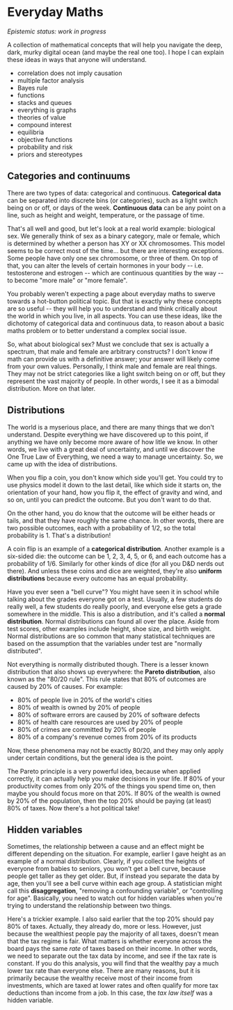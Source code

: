# Everyday Maths

_Epistemic status: work in progress_

A collection of mathematical concepts that will help you navigate the deep, dark, murky digital ocean (and maybe the real one too). I hope I can explain these ideas in ways that anyone will understand.

- correlation does not imply causation
- multiple factor analysis
- Bayes rule
- functions
- stacks and queues
- everything is graphs
- theories of value
- compound interest
- equilibria
- objective functions
- probability and risk
- priors and stereotypes

## Categories and continuums

There are two types of data: categorical and continuous. **Categorical data** can be separated into discrete bins (or categories), such as a light switch being on or off, or days of the week. **Continuous data** can be any point on a line, such as height and weight, temperature, or the passage of time.

That's all well and good, but let's look at a real world example: biological sex. We generally think of sex as a binary category, male or female, which is determined by whether a person has XY or XX chromosomes. This model seems to be correct most of the time... but there are interesting exceptions. Some people have only one sex chromosome, or three of them. On top of that, you can alter the levels of certain hormones in your body -- i.e. testosterone and estrogen -- which are continuous quantities by the way -- to become "more male" or "more female".

You probably weren't expecting a page about everyday maths to swerve towards a hot-button political topic. But that is exactly why these concepts are so useful -- they will help you to understand and think critically about the world in which you live, in all aspects. You can use these ideas, like the dichotomy of categorical data and continuous data, to reason about a basic maths problem or to better understand a complex social issue.

So, what about biological sex? Must we conclude that sex is actually a spectrum, that male and female are arbitrary constructs? I don't know if math can provide us with a definitive answer; your answer will likely come from your own values. Personally, I think male and female are real things. They may not be strict categories like a light switch being on or off, but they represent the vast majority of people. In other words, I see it as a bimodal distribution. More on that later.

## Distributions

The world is a myserious place, and there are many things that we don't understand. Despite everything we have discovered up to this point, if anything we have only become more aware of how litle we know. In other words, we live with a great deal of uncertainty, and until we discover the One True Law of Everything, we need a way to manage uncertainty. So, we came up with the idea of distributions.

When you flip a coin, you don't know which side you'll get. You could try to use physics model it down to the last detail, like which side it starts on, the orientation of your hand, how you flip it, the effect of gravity and wind, and so on, until you can predict the outcome. But you don't want to do that.

On the other hand, you do know that the outcome will be either heads or tails, and that they have roughly the same chance. In other words, there are two possible outcomes, each with a probability of 1/2, so the total probability is 1. That's a distribution!

A coin flip is an example of a **categorical distribution**. Another example is a six-sided die: the outcome can be 1, 2, 3, 4, 5, or 6, and each outcome has a probability of 1/6. Similarly for other kinds of dice (for all you D&D nerds out there). And unless these coins and dice are weighted, they're also **uniform distributions** because every outcome has an equal probability.

Have you ever seen a "bell curve"? You might have seen it in school while talking about the grades everyone got on a test. Usually, a few students do really well, a few students do really poorly, and everyone else gets a grade somewhere in the middle. This is also a distribution, and it's called a **normal distribution**. Normal distributions can found all over the place. Aside from test scores, other examples include height, shoe size, and birth weight. Normal distributions are so common that many statistical techniques are based on the assumption that the variables under test are "normally distributed".

Not everything is normally distributed though. There is a lesser known distribution that also shows up everywhere: the **Pareto distribution**, also known as the "80/20 rule". This rule states that 80% of outcomes are caused by 20% of causes. For example:

- 80% of people live in 20% of the world's cities
- 80% of wealth is owned by 20% of people
- 80% of software errors are caused by 20% of software defects
- 80% of health care resources are used by 20% of people
- 80% of crimes are committed by 20% of people
- 80% of a company's revenue comes from 20% of its products

Now, these phenomena may not be exactly 80/20, and they may only apply under certain conditions, but the general idea is the point.

The Pareto principle is a very powerful idea, because when applied correctly, it can actually help you make decisions in your life. If 80% of your productivity comes from only 20% of the things you spend time on, then maybe you should focus more on that 20%. If 80% of the wealth is owned by 20% of the population, then the top 20% should be paying (at least) 80% of taxes. Now there's a hot political take!

## Hidden variables

Sometimes, the relationship between a cause and an effect might be different depending on the situation. For example, earlier I gave height as an example of a normal distribution. Clearly, if you collect the heights of everyone from babies to seniors, you won't get a bell curve, because people get taller as they get older. But, if instead you separate the data by age, then you'll see a bell curve within each age group. A statistician might call this **disaggregation**, "removing a confounding variable", or "controlling for age". Basically, you need to watch out for hidden variables when you're trying to understand the relationship between two things.

Here's a trickier example. I also said earlier that the top 20% should pay 80% of taxes. Actually, they already do, more or less. However, just because the wealthiest people pay the majority of all taxes, doesn't mean that the tax regime is fair. What matters is whether everyone across the board pays the same _rate_ of taxes based on their income. In other words, we need to separate out the tax data by income, and see if the tax rate is constant. If you do this analysis, you will find that the wealthy pay a much lower tax rate than everyone else. There are many reasons, but it is primarily because the wealthy receive most of their income from investments, which are taxed at lower rates and often qualify for more tax deductions than income from a job. In this case, the _tax law itself_ was a hidden variable.
